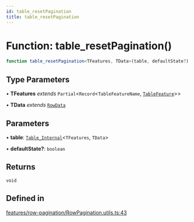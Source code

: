 ```yaml
---
id: table_resetPagination
title: table_resetPagination
---
```


# Function: table\_resetPagination()

```ts
function table_resetPagination<TFeatures, TData>(table, defaultState?): void
```

## Type Parameters

• **TFeatures** *extends* `Partial`\<`Record`\<`TableFeatureName`, [`TableFeature`](../interfaces/tablefeature.md)\>\>

• **TData** *extends* [`RowData`](../type-aliases/rowdata.md)

## Parameters

• **table**: [`Table_Internal`](../type-aliases/table_internal.md)\<`TFeatures`, `TData`\>

• **defaultState?**: `boolean`

## Returns

`void`

## Defined in

[features/row-pagination/RowPagination.utils.ts:43](https://github.com/TanStack/table/blob/main/packages/table-core/src/features/row-pagination/RowPagination.utils.ts#L43)
